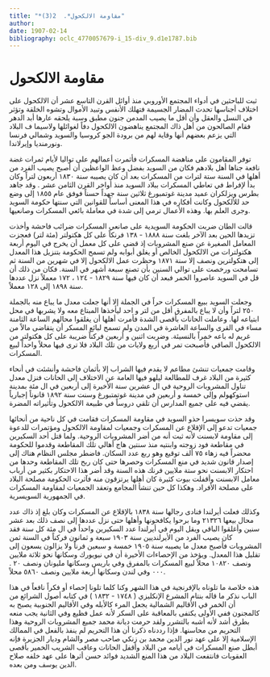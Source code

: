 ```yaml
---
title: "*مقاومة الالكحول*.  2(3)"
author: 
date: 1907-02-14
bibliography: oclc_4770057679-i_15-div_9.d1e1787.bib
---
```




#  مقاومة الالكحول 


 ثبت للباحثين في أدواء المجتمع الأوروبي منذ أوائل القرن التاسع  عشر  أن الالكحول على اختلاف أجناسها تحدث المضار الجسيمة فتهلك الأنفس وتبيد الأموال وتشوه الخلقة وتؤثر في النسل والعقل وأن أقل ما يصيب المدمن جنون مطبق وسبة يلحقه عارها أبد الدهر فقام الصالحون من أهل ذاك المجتمع يناهضون الالكحول دفاً لغوائلها ولاسيما ف البلاد التي يزعم بعضهم أنها وقاية لهم من برودة الجو كروسيا والسويد وشمالي فرنسا ونورمنديا وإيرلاندا. 

 توفر المقامون على مناهضة المسكرات فأثمرت أعمالهم على تواليا لأيام ثمرات غضة نافعة جناها أهل بلادهم فكان من السويد بفضل وعظ الواعظين أن أصبح يصيب الفرد من أهلها في السنة  ستة  لترات من المسكرات بعد أن كان يصيبه سنة  ١٨٣٠  أربعون  لتراً وكان بدأ لإفراط في تعاطي المسكرات ببلاد السويد منذ أواخر القرن الثامن  عشر  . وقد جاهد بطرس ويزلكران عميد مدينة غوتمبورغ  ثلاثين  سنة جهداً حسناً فوفق عام  ١٨٥٥  إلى وضع حد للألكحول وكانت أفكاره في هذا المعنى أساساً للقوانين التي سنتها حكومة السويد وجرى العلم بها. وهذه الأعمال ترمي إلى شدة في معاملة بائعي المسكرات وصانعيها. 

 قالت الطان ضربت الحكومة السويدية على صانعي المسكرات ضرائب فاحشة وأخذت تزيدها الحين بعد الآخر بلغت سنة  ١٨٨٨  -  ١٣٨  فرنكاً على كل   هكتولتر (مئة لتر) فعجزت المعامل الصغيرة عن صنع المشروبات إذ قضي على كل معمل أن يخرج في اليوم  أربعة  هكتولترات من الالكحول الخالص أو يغلق أبوابه ولم تسمح الحكومة بتنزيل هذا المعدل إلى هتكولترين ونصف إلا سنة  ١٨٧١  وحظرت عمل الالكحول إلا في شهرين من السنة ثم تسامحت ورخصت على توالي السنين بأن تصنع  سبعة  أشهر في السنة. فكان من ذلك أن قل في السويد عاصروا الخمر فبعد أن كان فيها سنة  ١٨٢٩  -  ١٢٤  ،  ١٧٢  معملاً نزل عددها سنة  ١٨٩٨  إلى  ١٢٨  معملاً. 

 وجعلت السويد ببيع المسكرات حراً في الجملة إلا أنها جعلت معدل ما يباع منه بالجملة  ٢٥٠  لتراً وأن لا يباع بالمفرق أقل من لتر و  احد  ليأخذها المبتاع معه ولا يشربها في محل ابتياعه لها. وعاملت الحانات بأقصى الشدة فأمرت أهلها أن يغلقوا محالهم الساعة الثامنة   مساء في القرى والساعة العاشرة في المدن ولم تسمح لبائع المسكر أن يتقاضى مالاً من غريم له باعه خمراً بالنسيئة. وضربت  اثنين  و  أربعين  فركناً ضريبة على كل هكتولتر من الالكحول الصافي فأصبحت تمر في  أربع  ولايات من تلك البلاد فلا ترى فيها محلاً واحداً لبيع المسكرات. 

 وقامت جمعيات تنشئ مطاعم لا يقدم فيها الشراب إلا بأثمان فاحشة وأنشئت في أنحاء كثيرة من البلاد غرف للمطالعة ليلهو فيها العامة عن الاختلاف إلى الحانات فنزل معدل تناول المشروبات الروحية في ال  عشرين  سنة الأخيرة إلى  أربعين  في ال  مئة  بمدينة استوكهولم وإلى  خمسة  و  أربعين  في مدينة غوتمتبورغ وسنت سنة  ١٨٩٢  قانوناً إجبارياً يقضي فيه على جميع المدارس أن تلقي دروساً في طبيعة الالكحول وتأثيراته المضرة. 

 وقد حذت سويسرا حذو السويد في مقاومة المسكرات فقامت في كل ناحية من أنحائها جمعيات تدعو إلى الإقلاع عن المسكرات وجمعيات لمقاومة الالكحول ومؤتمرات للدعوة إلى مقاومة لابسنت لأنه ثبت أنه من أضر المشروبات الروحية. ولما قتل  أحد  السكيرين   في مقاطعة فود زوجته وابنتيه منذ سنتين هاج أهالي تلك المقاطعة وقدموا للحكومة محضراً فيه زهاء  ٧٥  ألف  توقيع وهو ربع عدد السكان. فاضطر مجلس النظام هناك إلى إصدار قانون شديد في منع المسكرات وحصرها حتى كان ربح تلك المقاطعة وحدها من احتكار الابسنت نحو  ستة  ملايين فرنك هذه السنة وقد أضر هذا الاحتكار بكثير من أرباب معامل الابسنت وأقفلت بيوت كثيرة كان أهلها يرتزقون منه فآثرت الحكومة مصلحة البلاد على مصلحة الأفراد. وهكذا كل حين تنشأ المجامع وتعقد الجمعيات لمقاومة المسكرات في الجمهورية السويسرية. 

 وكذلك فعلت أيرلندا فنادى رجالها سنة  ١٨٣٨  بالإقلاع عن المسكرات وكان بلغ إذ ذاك عدد محال بيعها  ٢١٣٢٦  وما برحوا يكافحونها وأهلها حتى نزل عددها إلى نصف ذلك بعد  عشر  سنين وأغلقوا الباقي ويقل اليوم في أيرلندا عدد السكيرين واحداً في ال  مئة  كل سنة فقد كان يصيب الفرد من الأيرلنديين سنة  ١٩٠٣  سبعة  و  ثمانون  فركناً في السنة ثمن المشروبات فأصبح معدل ما يصيبه سنة  ١٩٠٥  خمسة  و  سبعين  فرناً ولا يزالون يسعون إلى تقليل هذا المعدل. ويؤخذ من الإحصاءات الأخيرة أن في نيويورك وسكانها نحو  ثلاثة   ملايين ونصف  ١٠٨٢٠  محلاً لبيع المسكرات بالمفرق وفي باريس وسكانها مليونان ونصف  ٢٠  .  ٠٠٠  وفي لندن وسكانها  أربعة  ملايين ونصف  ٥٨٦٠  محلاً. 

 هذه خلاصة ما تلوناه بالإفرنجية في هذا الشهر وكنا كلما تلونا إحصاء أو فكراً نافعاً في هذا الباب نذكر ما قاله بنتام المشرع الإنكليزي (  ١٧٤٨  -  ١٨٣٢  ) في كتابه أصول الشرائع من أن الخمر في الأقاليم الشمالية يجعل المرء كالأبله وفي الأقاليم الجنوبية يصبح به كالمجنون ففي الأولى يكتفى بالمعاقبة على السكر لأنه عمل فظيع وفي الثانية يجب منعه بطرق أشد لأنه أشبه بالتشرر ولقد حرمت ديانة محمد جميع المشروبات   الروحية وهذا التحريم من محاسنها. فإذا رددناه ذكرنا أن هذا التحريم لم ينفذ بالفعل في الممالك الإسلامية إلا على عهد نور الدين محمد بن زنكي صاحب مصر والشام وديار الجزيرة فإنه أبطل صنع المسكرات في أيامه من البلاد وأقفل الحانات وعاقب الشريب الخمير بأقصى العقوبات فانتفعت البلاد من هذا المنع الشديد فوائد حسن أثرها على عهد خلفه صلاح الدين يوسف ومن بعده. 
